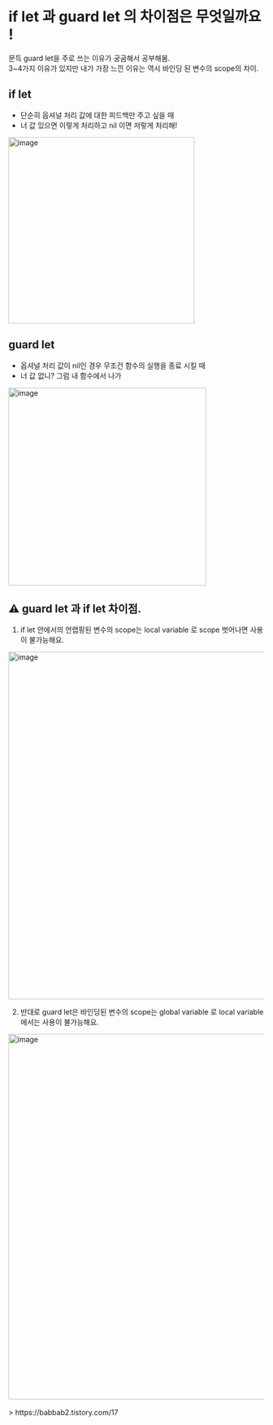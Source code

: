 # if let 과 guard let 의 차이점은 무엇일까요 !

문득 guard let을 주로 쓰는 이유가 궁굼해서 공부해봄.<br>
3~4가지 이유가 있지만 내가 가장 느낀 이유는 역시 바인딩 된 변수의 scope의 차이.

## if let
- 단순히 옵셔널 처리 값에 대한 피드백만 주고 싶을 때
- 너 값 있으면 이렇게 처리하고 nil 이면 저렇게 처리해!
<img width="366" alt="image" src="https://user-images.githubusercontent.com/29904301/172042890-3e4467d8-ce00-4d8e-b6d9-0294fe0667c0.png">


## guard let
- 옵셔널 처리 값이 nil인 경우 무조건 함수의 실행을 종료 시킬 때
- 너 값 없니? 그럼 내 함수에서 나가

<img width="389" alt="image" src="https://user-images.githubusercontent.com/29904301/172043079-3989e16d-ada0-4197-b311-2ae8a8622da4.png">



## ⚠︎ guard let 과 if let 차이점.


1. if let 안에서의 언랩핑된 변수의 scope는 local variable 로 scope 벗어나면 사용이 불가능해요. <br>
<img width="683" alt="image" src="https://user-images.githubusercontent.com/29904301/172043115-11760ebc-35ef-446e-8054-cbc9e6b55da4.png">

2. 반대로 guard let은 바인딩된 변수의 scope는 global variable 로 local variable에서는 사용이 불가능해요. 
<img width="718" alt="image" src="https://user-images.githubusercontent.com/29904301/172043327-c3c99dc4-447a-48ad-8c7f-9ac7c251d048.png">


<br>
<br>
> https://babbab2.tistory.com/17
